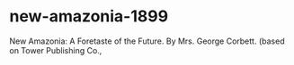 # new-amazonia-1899
New Amazonia: A Foretaste of the Future. By Mrs. George Corbett. (based on Tower Publishing Co., 
